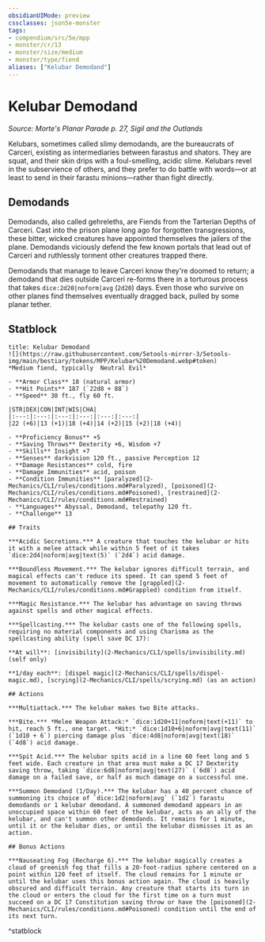```yaml
---
obsidianUIMode: preview
cssclasses: json5e-monster
tags:
- compendium/src/5e/mpp
- monster/cr/13
- monster/size/medium
- monster/type/fiend
aliases: ["Kelubar Demodand"]
---
```

# Kelubar Demodand
*Source: Morte's Planar Parade p. 27, Sigil and the Outlands*  

Kelubars, sometimes called slimy demodands, are the bureaucrats of Carceri, existing as intermediaries between farastus and shators. They are squat, and their skin drips with a foul-smelling, acidic slime. Kelubars revel in the subservience of others, and they prefer to do battle with words—or at least to send in their farastu minions—rather than fight directly.

## Demodands

Demodands, also called gehreleths, are Fiends from the Tarterian Depths of Carceri. Cast into the prison plane long ago for forgotten transgressions, these bitter, wicked creatures have appointed themselves the jailers of the plane. Demodands viciously defend the few known portals that lead out of Carceri and ruthlessly torment other creatures trapped there.

Demodands that manage to leave Carceri know they're doomed to return; a demodand that dies outside Carceri re-forms there in a torturous process that takes `dice:2d20|noform|avg` (`2d20`) days. Even those who survive on other planes find themselves eventually dragged back, pulled by some planar tether.

## Statblock

```ad-statblock
title: Kelubar Demodand
![](https://raw.githubusercontent.com/5etools-mirror-3/5etools-img/main/bestiary/tokens/MPP/Kelubar%20Demodand.webp#token)
*Medium fiend, typically  Neutral Evil*

- **Armor Class** 18 (natural armor)
- **Hit Points** 187 (`22d8 + 88`)
- **Speed** 30 ft., fly 60 ft.

|STR|DEX|CON|INT|WIS|CHA|
|:---:|:---:|:---:|:---:|:---:|:---:|
|22 (+6)|13 (+1)|18 (+4)|14 (+2)|15 (+2)|18 (+4)|

- **Proficiency Bonus** +5
- **Saving Throws** Dexterity +6, Wisdom +7
- **Skills** Insight +7
- **Senses** darkvision 120 ft., passive Perception 12
- **Damage Resistances** cold, fire
- **Damage Immunities** acid, poison
- **Condition Immunities** [paralyzed](2-Mechanics/CLI/rules/conditions.md#Paralyzed), [poisoned](2-Mechanics/CLI/rules/conditions.md#Poisoned), [restrained](2-Mechanics/CLI/rules/conditions.md#Restrained)
- **Languages** Abyssal, Demodand, telepathy 120 ft.
- **Challenge** 13

## Traits

***Acidic Secretions.*** A creature that touches the kelubar or hits it with a melee attack while within 5 feet of it takes `dice:2d4|noform|avg|text(5)` (`2d4`) acid damage.

***Boundless Movement.*** The kelubar ignores difficult terrain, and magical effects can't reduce its speed. It can spend 5 feet of movement to automatically remove the [grappled](2-Mechanics/CLI/rules/conditions.md#Grappled) condition from itself.

***Magic Resistance.*** The kelubar has advantage on saving throws against spells and other magical effects.

***Spellcasting.*** The kelubar casts one of the following spells, requiring no material components and using Charisma as the spellcasting ability (spell save DC 17):

**At will**: [invisibility](2-Mechanics/CLI/spells/invisibility.md) (self only)

**1/day each**: [dispel magic](2-Mechanics/CLI/spells/dispel-magic.md), [scrying](2-Mechanics/CLI/spells/scrying.md) (as an action)

## Actions

***Multiattack.*** The kelubar makes two Bite attacks.

***Bite.*** *Melee Weapon Attack:* `dice:1d20+11|noform|text(+11)` to hit, reach 5 ft., one target. *Hit:* `dice:1d10+6|noform|avg|text(11)` (`1d10 + 6`) piercing damage plus `dice:4d8|noform|avg|text(18)` (`4d8`) acid damage.

***Spit Acid.*** The kelubar spits acid in a line 60 feet long and 5 feet wide. Each creature in that area must make a DC 17 Dexterity saving throw, taking `dice:6d8|noform|avg|text(27)` (`6d8`) acid damage on a failed save, or half as much damage on a successful one.

***Summon Demodand (1/Day).*** The kelubar has a 40 percent chance of summoning its choice of `dice:1d2|noform|avg` (`1d2`) farastu demodands or 1 kelubar demodand. A summoned demodand appears in an unoccupied space within 60 feet of the kelubar, acts as an ally of the kelubar, and can't summon other demodands. It remains for 1 minute, until it or the kelubar dies, or until the kelubar dismisses it as an action.

## Bonus Actions

***Nauseating Fog (Recharge 6).*** The kelubar magically creates a cloud of greenish fog that fills a 20-foot-radius sphere centered on a point within 120 feet of itself. The cloud remains for 1 minute or until the kelubar uses this bonus action again. The cloud is heavily obscured and difficult terrain. Any creature that starts its turn in the cloud or enters the cloud for the first time on a turn must succeed on a DC 17 Constitution saving throw or have the [poisoned](2-Mechanics/CLI/rules/conditions.md#Poisoned) condition until the end of its next turn.
```
^statblock